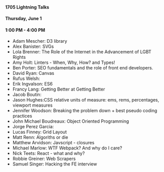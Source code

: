 #### 1705 Lightning Talks
#### Thursday, June 1
#### 1:00 PM - 4:00 PM

- Adam Mescher: D3 library
- Alex Banister: SVGs
- Lola Brenner: The Role of the Internet in the Advancement of LGBT Rights
- Amy Holt: Linters - When, Why, How? and Types!
- Ben Porter: SEO fundamentals and the role of front end developers.
- David Ryan: Canvas
- Rufus Welsh:
- Erik Ingvalson: ES6
- Francy Lang: Getting Better at Getting Better
- Jacob Boutin:
- Jason Hughes:CSS relative units of measure: ems, rems, percentages, viewport measures
- Jennifer Woodson: Breaking the problem down + best pseudo coding practices
- John Michael Boudreaux: Object Oriented Programming
- Jorge Perez Garcia:
- Lucas Finney: Grid Layout
- Matt Renn: Algoriths or die
- Matthew Arvidson: Javscript - closures
- Michael Marlow: WTF Webpack? And why do I care?
- Nick Teets: React - what and why?
- Robbie Greiner: Web Scrapers
- Samuel Singer: Hacking the FE interview

